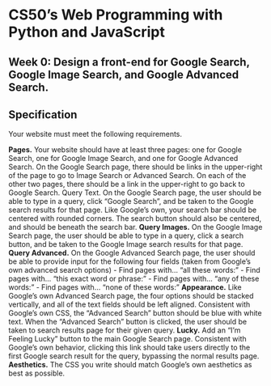 # CS50’s Web Programming with Python and JavaScript

## Week 0: Design a front-end for Google Search, Google Image Search, and Google Advanced Search.


## Specification
Your website must meet the following requirements.

**Pages.** 
  Your website should have at least three pages: one for Google Search, one for Google Image Search, and one for Google Advanced Search.
On the Google Search page, there should be links in the upper-right of the page to go to Image Search or Advanced Search. On each of the other two pages, there should be a link in the upper-right to go back to Google Search.
Query Text. On the Google Search page, the user should be able to type in a query, click “Google Search”, and be taken to the Google search results for that page.
  Like Google’s own, your search bar should be centered with rounded corners. The search button should also be centered, and should be beneath the search bar.
**Query Images.**
  On the Google Image Search page, the user should be able to type in a query, click a search button, and be taken to the Google Image search results for that page.
**Query Advanced.**
  On the Google Advanced Search page, the user should be able to provide input for the following four fields (taken from Google’s own advanced search options)
    - Find pages with… “all these words:”
    - Find pages with… “this exact word or phrase:”
    - Find pages with… “any of these words:”
    - Find pages with… “none of these words:”
**Appearance.**
  Like Google’s own Advanced Search page, the four options should be stacked vertically, and all of the text fields should be left aligned.
  Consistent with Google’s own CSS, the “Advanced Search” button should be blue with white text. When the “Advanced Search” button is clicked, the user should be taken to search results page for their given query.
**Lucky.**
  Add an “I’m Feeling Lucky” button to the main Google Search page. Consistent with Google’s own behavior, clicking this link should take users directly to the first Google search result for the query, bypassing the normal results page.
**Aesthetics.**
  The CSS you write should match Google’s own aesthetics as best as possible.
